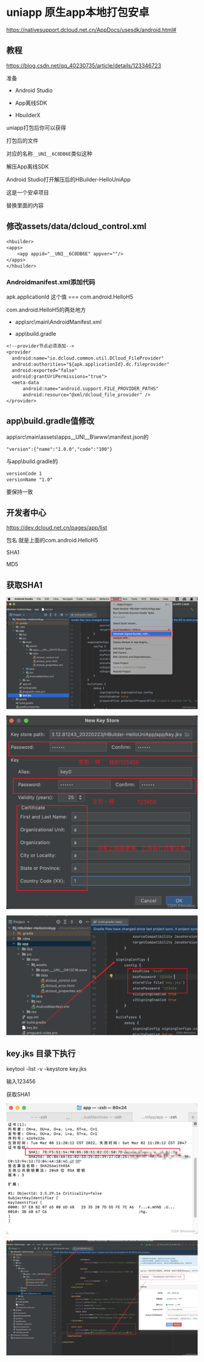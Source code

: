 

# uniapp 原生app本地打包安卓

https://nativesupport.dcloud.net.cn/AppDocs/usesdk/android.html#

## 教程

https://blog.csdn.net/qq_40230735/article/details/123346723



准备

- Android Studio

- App离线SDK

- HbuilderX

uniapp打包后你可以获得

 打包后的文件

对应的名称`__UNI__6C0DB6E`类似这种



解压App离线SDK

Android Studio打开解压后的HBuilder-HelloUniApp

这是一个安卓项目

替换里面的内容



## 修改assets/data/dcloud_control.xml

```
<hbuilder>
<apps>
    <app appid="__UNI__6C0DB6E" appver=""/>
</apps>
</hbuilder>
```





### Androidmanifest.xml添加代码

apk.applicationId 这个值 === com.android.HelloH5

com.android.HelloH5的两处地方

- app\src\main\AndroidManifest.xml

- app\build.gradle

```
<!--provider节点必须添加-->
<provider
  android:name="io.dcloud.common.util.DCloud_FileProvider"
  android:authorities="${apk.applicationId}.dc.fileprovider"
  android:exported="false"
  android:grantUriPermissions="true">
  <meta-data
      android:name="android.support.FILE_PROVIDER_PATHS"
      android:resource="@xml/dcloud_file_provider" />
</provider>

```





## app\build.gradle值修改

app\src\main\assets\apps\__UNI__B\www\manifest.json的

```
"version":{"name":"1.0.0","code":"100"}
```

与app\build.gradle的 

```
versionCode 1
versionName "1.0"
```

要保持一致

## 开发者中心

https://dev.dcloud.net.cn/pages/app/list



包名  就是上面的com.android.HelloH5

SHA1 

MD5





## 获取SHA1 

 ![在这里插入图片描述](https://raw.githubusercontent.com/xxxsjan/pic-bed/main/202304141445230.png)



 ![在这里插入图片描述](https://raw.githubusercontent.com/xxxsjan/pic-bed/main/202304141445584.png)



 ![在这里插入图片描述](https://raw.githubusercontent.com/xxxsjan/pic-bed/main/202304141445148.png)



## key.jks   目录下执行

 keytool -list -v -keystore key.jks    

输入123456

获取SHA1

 ![在这里插入图片描述](https://raw.githubusercontent.com/xxxsjan/pic-bed/main/202304141446350.png) 





 ![在这里插入图片描述](https://raw.githubusercontent.com/xxxsjan/pic-bed/main/202304141446938.png) 